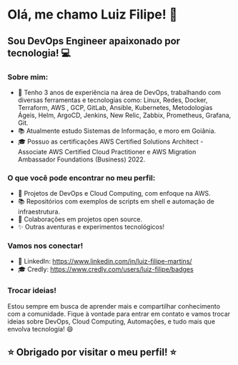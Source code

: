 # Olá, me chamo Luiz Filipe! 👋

## Sou DevOps Engineer apaixonado por tecnologia! 💻

### Sobre mim:

- 🔧 Tenho 3 anos de experiência na área de DevOps, trabalhando com diversas ferramentas e tecnologias como: Linux, Redes, Docker, Terraform, AWS , GCP, GitLab, Ansible, Kubernetes, Metodologias Ágeis, Helm, ArgoCD, Jenkins, New Relic, Zabbix, Prometheus, Grafana, Git.
- 📚 Atualmente estudo Sistemas de Informação, e moro em Goiânia.
- 🎓 Possuo as certificações AWS Certified Solutions Architect - Associate AWS Certified Cloud Practitioner e AWS Migration Ambassador Foundations (Business) 2022.

### O que você pode encontrar no meu perfil:

- 📝 Projetos de DevOps e Cloud Computing, com enfoque na AWS.
- 📚 Repositórios com exemplos de scripts em shell e automação de infraestrutura.
- 🤝 Colaborações em projetos open source.
- ✨ Outras aventuras e experimentos tecnológicos!

### Vamos nos conectar!
- 💼 LinkedIn: https://www.linkedin.com/in/luiz-filipe-martins/
- 🎓 Credly: https://www.credly.com/users/luiz-filipe/badges

### Trocar ideias!
Estou sempre em busca de aprender mais e compartilhar conhecimento com a comunidade. Fique à vontade para entrar em contato e vamos trocar ideias sobre DevOps, Cloud Computing, Automações, e tudo mais que envolva tecnologia! 😄

## ⭐️ Obrigado por visitar o meu perfil! ⭐️
